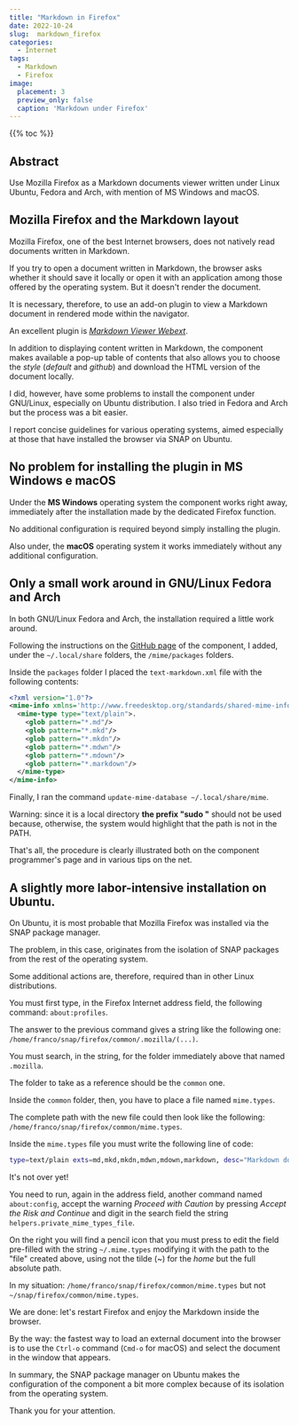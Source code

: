 ```yaml
---
title: "Markdown in Firefox"
date: 2022-10-24
slug:  markdown_firefox
categories:
  - Internet
tags:
  - Markdown
  - Firefox
image:
  placement: 3
  preview_only: false 
  caption: 'Markdown under Firefox'
---
```


{{% toc %}}

## Abstract

Use Mozilla Firefox as a Markdown documents viewer written under Linux Ubuntu, Fedora and Arch, with mention of MS Windows and macOS.

## Mozilla Firefox and the Markdown layout

Mozilla Firefox, one of the best Internet browsers, does not natively read documents written in Markdown.

If you try to open a document written in Markdown, the browser asks whether it should save it locally or open it with an application among those offered by the operating system.  But it doesn't render the document.

It is necessary, therefore, to use an add-on plugin to view a Markdown document in rendered mode within the navigator.

An excellent plugin is [*Markdown Viewer Webext*](https://github.com/KeithLRobertson/markdown-viewer).

In addition to displaying content written in Markdown, the component makes available a pop-up table of contents that also allows you to choose the *style* (*default* and *github*) and download the HTML version of the document locally.

I did, however, have some problems to install the component under GNU/Linux, especially on Ubuntu distribution. I also tried in Fedora and Arch but the process was a bit easier.

I report concise guidelines for various operating systems, aimed especially at those that have installed the browser via SNAP on Ubuntu.

## No problem for installing the plugin in MS Windows e macOS

Under the **MS Windows** operating system the component works right away, immediately after the installation made by the dedicated Firefox function.

No additional configuration is required beyond simply installing the plugin.

Also under,  the **macOS** operating system it works immediately without any additional configuration.


## Only a small work around in  GNU/Linux Fedora and Arch

In both GNU/Linux Fedora and Arch, the installation required a little work around.

Following the instructions on the [GitHub page](https://github.com/KeithLRobertson/markdown-viewer) of the component, I added, under the `~/.local/share` folders, the `/mime/packages` folders.

Inside the `packages` folder I placed the `text-markdown.xml` file with the following contents:

```xml
<?xml version="1.0"?>
<mime-info xmlns='http://www.freedesktop.org/standards/shared-mime-info'>.
  <mime-type type="text/plain">.
    <glob pattern="*.md"/>
    <glob pattern="*.mkd"/>
    <glob pattern="*.mkdn"/>
    <glob pattern="*.mdwn"/>
    <glob pattern="*.mdown"/>
    <glob pattern="*.markdown"/>
  </mime-type>
</mime-info>
```

Finally, I ran the command `update-mime-database ~/.local/share/mime`.

Warning: since it is a local directory **the prefix "sudo "** should not be used because, otherwise, the system would highlight that the path is not in the PATH.

That's all, the procedure is clearly illustrated both on the component programmer's page and in various tips on the net.

## A  slightly more labor-intensive installation on Ubuntu.

On Ubuntu, it is most probable that Mozilla Firefox was installed via the SNAP package manager.

The problem, in this case, originates from the isolation of SNAP packages from the rest of  the operating system.

Some additional actions are, therefore, required than in other Linux distributions.

You must first type, in the Firefox Internet address field, the following command: `about:profiles`.

The answer to the previous command gives a string like the following one: `/home/franco/snap/firefox/common/.mozilla/(...)`.

You must search, in the string,   for the folder immediately above that named `.mozilla`.

The folder to take as a reference should be the `common` one.

Inside the `common` folder, then, you have to place a file named `mime.types`.

The complete path with the new file could then look like the following:  `/home/franco/snap/firefox/common/mime.types`.

Inside the `mime.types` file you must write the following line of code:

```bash
type=text/plain exts=md,mkd,mkdn,mdwn,mdown,markdown, desc="Markdown document"
```

It's not over yet!

You need to run, again in the address field, another command  named `about:config`, accept the warning *Proceed with Caution*  by pressing *Accept the Risk and Continue* and digit in the search field the string `helpers.private_mime_types_file`.

On the right you will find a pencil icon that you must press to edit the field pre-filled with the string `~/.mime.types` modifying it with the path to the "file" created above, using not the tilde (~) for the *home*  but the full absolute path.

In my situation:  `/home/franco/snap/firefox/common/mime.types` but  not `~/snap/firefox/common/mime.types`.

We are done: let's restart Firefox and enjoy the Markdown inside the browser.

By the way: the fastest way to load an external document into the browser is to use the `Ctrl-o` command (`Cmd-o` for macOS) and select the document in the window that appears.

In summary, the SNAP package manager on Ubuntu makes the configuration of the component a bit more complex because of its isolation from the operating system.

Thank you for your attention.
